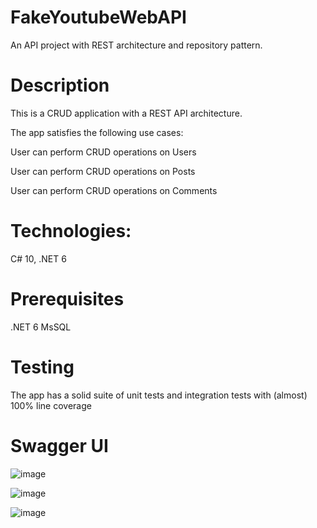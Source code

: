 # FakeYoutubeWebAPI
An API project with REST architecture and repository pattern. 


# Description
This is a CRUD application with a REST API architecture. 

The app satisfies the following use cases:

User can perform CRUD operations on Users

User can perform CRUD operations on Posts

User can perform CRUD operations on Comments

# Technologies:
C# 10, .NET 6

# Prerequisites
.NET 6
MsSQL

# Testing
The app has a solid suite of unit tests and integration tests with (almost) 100% line coverage

# Swagger UI

![image](https://user-images.githubusercontent.com/50465232/213236034-9c6aa8b2-46ee-4dcb-823e-a376f9b2a6e7.png)

![image](https://user-images.githubusercontent.com/50465232/213236180-f9f5cafe-9c61-4046-9d41-8ce1d0736a08.png)

![image](https://user-images.githubusercontent.com/50465232/213236278-2ff76bf0-290e-4b2c-a151-de983652a368.png)

